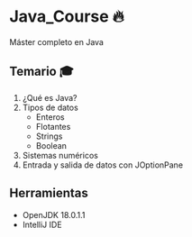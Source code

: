 # Java_Course :fire:
Máster completo en Java

## Temario :mortar_board:

1. ¿Qué es Java? 
2. Tipos de datos
    - Enteros
    - Flotantes
    - Strings
    - Boolean 
3. Sistemas numéricos
4. Entrada y salida de datos con JOptionPane

## Herramientas

- OpenJDK 18.0.1.1
- IntelliJ IDE
